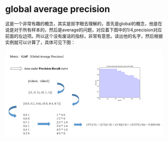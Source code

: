 # global average precision

这是一个非常有趣的概念，其实是抠字眼去理解的，首先是global的概念，他是在说是对于所有样本的，然后是average的问题，对应着下图中的1/4,precision对应前面的左边项。所以这个没有废话的指标，非常有意思。读出他的名字，然后根据实例就可以计算了，具体可见下图：




<div align=center><img src="pic/GAP.png"/></div>